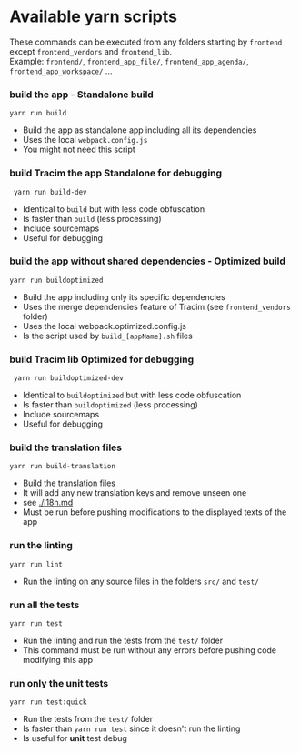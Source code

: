 Available yarn scripts
======================

These commands can be executed from any folders starting by `frontend` except `frontend_vendors` and `frontend_lib`.  
Example: `frontend/`, `frontend_app_file/`, `frontend_app_agenda/`, `frontend_app_workspace/` ...

### build the app - Standalone build

    yarn run build

- Build the app as standalone app including all its dependencies
- Uses the local `webpack.config.js`
- You might not need this script

### build Tracim the app Standalone for debugging

     yarn run build-dev

- Identical to `build` but with less code obfuscation
- Is faster than `build` (less processing)
- Include sourcemaps
- Useful for debugging

### build the app without shared dependencies - Optimized build

    yarn run buildoptimized

- Build the app including only its specific dependencies
- Uses the merge dependencies feature of Tracim (see `frontend_vendors` folder)
- Uses the local webpack.optimized.config.js
- Is the script used by `build_[appName].sh` files

### build Tracim lib Optimized for debugging

     yarn run buildoptimized-dev

- Identical to `buildoptimized` but with less code obfuscation
- Is faster than `buildoptimized` (less processing)
- Include sourcemaps
- Useful for debugging

### build the translation files

    yarn run build-translation

- Build the translation files
- It will add any new translation keys and remove unseen one
- see [./i18n.md](./i18n.md)
- Must be run before pushing modifications to the displayed texts of the app

### run the linting

    yarn run lint

- Run the linting on any source files in the folders `src/` and `test/`

### run all the tests

    yarn run test

- Run the linting and run the tests from the `test/` folder
- This command must be run without any errors before pushing code modifying this app

### run only the unit tests

    yarn run test:quick

- Run the tests from the `test/` folder
- Is faster than `yarn run test` since it doesn't run the linting
- Is useful for **unit** test debug

